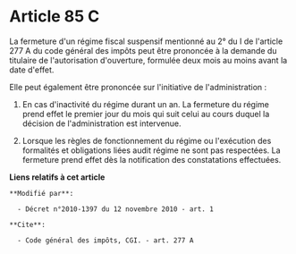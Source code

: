 # Article 85 C

La fermeture d'un régime fiscal suspensif mentionné au 2° du I de l'article 277 A du code général des impôts peut être
prononcée à la demande du titulaire de l'autorisation d'ouverture, formulée deux mois au moins avant la date d'effet. 

Elle peut également être prononcée sur l'initiative de l'administration : 

1. En cas d'inactivité du régime durant un an. La fermeture du régime prend effet le premier jour du mois qui suit celui au
cours duquel la décision de l'administration est intervenue. 

2. Lorsque les règles de fonctionnement du régime ou l'exécution des formalités et obligations liées audit régime ne sont pas
respectées. La fermeture prend effet dès la notification des constatations effectuées.

**Liens relatifs à cet article**

	**Modifié par**:

	  - Décret n°2010-1397 du 12 novembre 2010 - art. 1

	**Cite**:

	  - Code général des impôts, CGI. - art. 277 A
